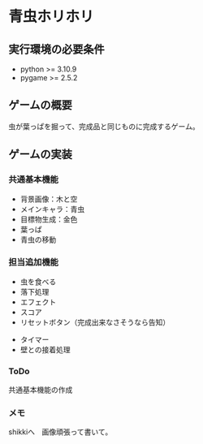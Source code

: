 # 青虫ホリホリ

## 実行環境の必要条件 
* python >= 3.10.9
* pygame >= 2.5.2

## ゲームの概要
虫が葉っぱを掘って、完成品と同じものに完成するゲーム。

## ゲームの実装
### 共通基本機能
* 背景画像：木と空
* メインキャラ：青虫
* 目標物生成：金色
* 葉っぱ
* 青虫の移動

### 担当追加機能
* 虫を食べる
* 落下処理
* エフェクト
* スコア
* リセットボタン（完成出来なさそうなら告知）
<!-- * メニューボタン -->
* タイマー
* 壁との接着処理

### ToDo
共通基本機能の作成

### メモ
shikkiへ　画像頑張って書いて。